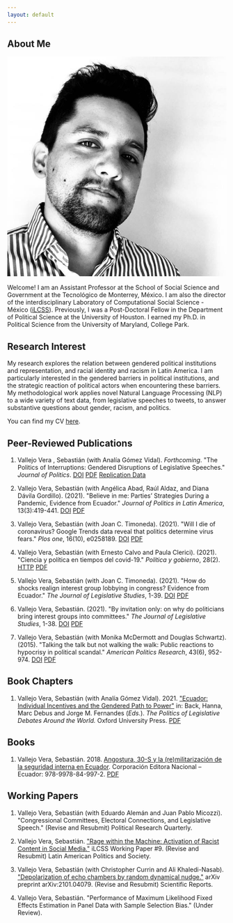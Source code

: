 ```yaml
---
layout: default
---
```


## About Me

<img class="profile-picture" src="C1461B40-57E5-4DBD-B37A-82D96282E372_1_105_c.jpeg">

Welcome! I am an Assistant Professor at the School of Social Science and Government at the Tecnológico de Monterrey, México. I am also the director of the interdisciplinary Laboratory of Computational Social Science - México ([iLCSS](https://ilcss.umd.edu/)). Previously, I was a Post-Doctoral Fellow in the Department of Political Science at the University of Houston. I earned my Ph.D. in Political Science from the University of Maryland, College Park.

## Research Interest

My research explores the relation between gendered political institutions and representation, and racial identity and racism in Latin America. I am particularly interested in the gendered barriers in political institutions, and the strategic reaction of political actors when encountering these barriers. My methodological work applies novel Natural Language Processing (NLP) to a wide variety of text data, from legislative speeches to tweets, to answer substantive questions about gender, racism, and politics.

You can find my CV [here](https://svallejovera.github.io/vallejo%20cv.pdf).

## Peer-Reviewed Publications

1. Vallejo Vera , Sebastián (with Analía Gómez Vidal). *Forthcoming*. "The Politics of Interruptions: Gendered Disruptions of Legislative Speeches." *Journal of Politics*. [DOI](https://doi.org/10.1086/717083) [PDF](https://svallejovera.github.io/files/interruptions_forth.pdf) [Replication Data](https://dataverse.harvard.edu/dataset.xhtml?persistentId=doi:10.7910/DVN/6IRAEM)

2. Vallejo Vera, Sebastián (with Angélica Abad, Raúl Aldaz, and Diana Dávila Gordillo). (2021). "Believe in me: Parties’ Strategies During a Pandemic, Evidence from Ecuador." *Journal of Politics in Latin America*, 13(3):419-441. [DOI](https://doi:10.1177/1866802X211058742) [PDF](https://svallejovera.github.io/files/interruptions_forth.pdf)

3. Vallejo Vera, Sebastián (with Joan C. Timoneda). (2021). "Will I die of coronavirus? Google Trends data reveal that politics determine virus fears." *Plos one*, 16(10), e0258189. [DOI](https://doi.org/10.1371/journal.pone.0258189) [PDF](https://svallejovera.github.io/files/will_i_die_2021.pdf)

4. Vallejo Vera, Sebastián (with Ernesto Calvo and Paula Clerici). (2021). "Ciencia y política en tiempos del covid-19." *Política y gobierno*, 28(2). [HTTP](http://politicaygobierno.cide.edu/index.php/pyg/article/view/1542) [PDF](https://svallejovera.github.io/files/ciencia_2021.pdf)

5. Vallejo Vera, Sebastián (with Joan C. Timoneda). (2021). "How do shocks realign interest group lobbying in congress? Evidence from Ecuador." *The Journal of Legislative Studies*, 1-39. [DOI](https://doi.org/10.1080/13572334.2021.1924434) [PDF](https://svallejovera.github.io/files/shocks_2021.pdf)

6. Vallejo Vera, Sebastián. (2021). "By invitation only: on why do politicians bring interest groups into committees." *The Journal of Legislative Studies*, 1-38. [DOI](https://doi.org/10.1080/13572334.2021.1905327) [PDF](https://svallejovera.github.io/files/invitation_2021.pdf)

7. Vallejo Vera, Sebastián (with Monika McDermott and Douglas Schwartz). (2015). "Talking the talk but not walking the walk: Public reactions to hypocrisy in political scandal." *American Politics Research*, 43(6), 952-974. [DOI](https://doi.org/10.1177/1532673X15577830) [PDF](https://svallejovera.github.io/files/talking_the_talk_2015.pdf)

## Book Chapters

1. Vallejo Vera, Sebastián (with Analía Gómez Vidal). 2021. ["Ecuador: Individual Incentives and the Gendered Path to Power"](https://books.google.com.mx/books?id=Oi5CEAAAQBAJ&pg=PA260&lpg=PA260&dq=Ecuador:+Individual+Incentives+and+the+Gendered+Path+to+Power&source=bl&ots=NiaGM0Z1Z8&sig=ACfU3U1ilva5tyvciXzZM44w81X8pNK1sw&hl=en&sa=X&ved=2ahUKEwjHne6Ogt3zAhU3k2oFHTKEBSoQ6AF6BAgMEAM#v=onepage&q=Ecuador\%3A\%20Individual\%20Incentives\%20and\%20the\%20Gendered\%20Path\%20to\%20Power&f=false) in: Back, Hanna, Marc Debus and Jorge M. Fernandes (*Eds.*). *The Politics of Legislative Debates Around the World.* Oxford University Press. [PDF](https://github.com/svallejovera/svallejovera.github.io/blob/master/files/ecuador_individual_incentives.pdf)

## Books

1. Vallejo Vera, Sebastián. 2018. [Angostura, 30-S y la (re)militarización de la seguridad interna en Ecuador](http://hdl.handle.net/10644/6551). Corporación Editora Nacional – Ecuador: 978-9978-84-997-2. [PDF](https://svallejovera.github.io/files/angostura_2018.pdf)

## Working Papers

1. Vallejo Vera, Sebastián (with Eduardo Alemán and Juan Pablo Micozzi). "Congressional Committees, Electoral Connections, and Legislative Speech." (Revise and Resubmit) Political Research Quarterly. 

2. Vallejo Vera, Sebastián. ["Rage within the Machine: Activation of Racist Content in Social Media."](https://ilcss.umd.edu/static/6d7c40d89a13fef276f407e9ed1a2520/rage.pdf) iLCSS Working Paper \#9. (Revise and Resubmit) Latin American Politics and Society. 

3. Vallejo Vera, Sebastián (with Christopher Currin and Ali Khaledi-Nasab). ["Depolarization of echo chambers by random dynamical nudge."](https://arxiv.org/pdf/2101.04079.pdf) arXiv preprint arXiv:2101.04079. (Revise and Resubmit) Scientific Reports. 

4. Vallejo Vera, Sebastián. "Performance of Maximum Likelihood Fixed Effects Estimation in Panel Data with Sample Selection Bias." (Under Review).

